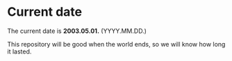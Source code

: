 # Current date

The current date is **2003.05.01.** (YYYY.MM.DD.)

This repository will be good when the world ends, so we will know how long it lasted.